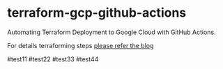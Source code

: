 # terraform-gcp-github-actions
Automating Terraform Deployment to Google Cloud with GitHub Actions.

For details terraforming steps [please refer the blog](https://medium.com/@vikramshinde/automating-terraform-deployment-to-google-cloud-with-github-actions-17516c4fb2e5)


#test11
#test22
#test33
#test44
